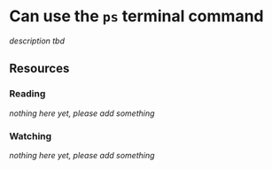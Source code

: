 # Can use the `ps` terminal command

_description tbd_

## Resources

### Reading

_nothing here yet, please add something_

### Watching

_nothing here yet, please add something_
